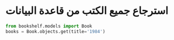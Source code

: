 # استرجاع جميع الكتب من قاعدة البيانات

```python
from bookshelf.models import Book
books = Book.objects.get(title='1984')


